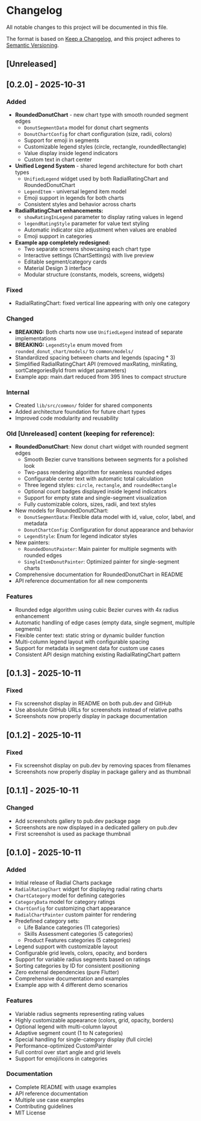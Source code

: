 # Changelog

All notable changes to this project will be documented in this file.

The format is based on [Keep a Changelog](https://keepachangelog.com/en/1.0.0/),
and this project adheres to [Semantic Versioning](https://semver.org/spec/v2.0.0.html).

## [Unreleased]

## [0.2.0] - 2025-10-31

### Added
- **RoundedDonutChart** - new chart type with smooth rounded segment edges
  - `DonutSegmentData` model for donut chart segments
  - `DonutChartConfig` for chart configuration (size, radii, colors)
  - Support for emoji in segments
  - Customizable legend styles (circle, rectangle, roundedRectangle)
  - Value display inside legend indicators
  - Custom text in chart center
- **Unified Legend System** - shared legend architecture for both chart types
  - `UnifiedLegend` widget used by both RadialRatingChart and RoundedDonutChart
  - `LegendItem` - universal legend item model
  - Emoji support in legends for both charts
  - Consistent styles and behavior across charts
- **RadialRatingChart enhancements:**
  - `showRatingInLegend` parameter to display rating values in legend
  - `legendRatingStyle` parameter for value text styling
  - Automatic indicator size adjustment when values are enabled
  - Emoji support in categories
- **Example app completely redesigned:**
  - Two separate screens showcasing each chart type
  - Interactive settings (ChartSettings) with live preview
  - Editable segment/category cards
  - Material Design 3 interface
  - Modular structure (constants, models, screens, widgets)

### Fixed
- RadialRatingChart: fixed vertical line appearing with only one category

### Changed
- **BREAKING:** Both charts now use `UnifiedLegend` instead of separate implementations
- **BREAKING:** `LegendStyle` enum moved from `rounded_donut_chart/models/` to `common/models/`
- Standardized spacing between charts and legends (spacing * 3)
- Simplified RadialRatingChart API (removed maxRating, minRating, sortCategoriesById from widget parameters)
- Example app: main.dart reduced from 395 lines to compact structure

### Internal
- Created `lib/src/common/` folder for shared components
- Added architecture foundation for future chart types
- Improved code modularity and reusability

### Old [Unreleased] content (keeping for reference):
- **RoundedDonutChart**: New donut chart widget with rounded segment edges
  - Smooth Bezier curve transitions between segments for a polished look
  - Two-pass rendering algorithm for seamless rounded edges
  - Configurable center text with automatic total calculation
  - Three legend styles: `circle`, `rectangle`, and `roundedRectangle`
  - Optional count badges displayed inside legend indicators
  - Support for empty state and single-segment visualization
  - Fully customizable colors, sizes, radii, and text styles
- New models for RoundedDonutChart:
  - `DonutSegmentData`: Flexible data model with id, value, color, label, and metadata
  - `DonutChartConfig`: Configuration for donut appearance and behavior
  - `LegendStyle`: Enum for legend indicator styles
- New painters:
  - `RoundedDonutPainter`: Main painter for multiple segments with rounded edges
  - `SingleItemDonutPainter`: Optimized painter for single-segment charts
- Comprehensive documentation for RoundedDonutChart in README
- API reference documentation for all new components

### Features
- Rounded edge algorithm using cubic Bezier curves with 4x radius enhancement
- Automatic handling of edge cases (empty data, single segment, multiple segments)
- Flexible center text: static string or dynamic builder function
- Multi-column legend layout with configurable spacing
- Support for metadata in segment data for custom use cases
- Consistent API design matching existing RadialRatingChart pattern

## [0.1.3] - 2025-10-11

### Fixed
- Fix screenshot display in README on both pub.dev and GitHub
- Use absolute GitHub URLs for screenshots instead of relative paths
- Screenshots now properly display in package documentation

## [0.1.2] - 2025-10-11

### Fixed
- Fix screenshot display on pub.dev by removing spaces from filenames
- Screenshots now properly display in package gallery and as thumbnail

## [0.1.1] - 2025-10-11

### Changed
- Add screenshots gallery to pub.dev package page
- Screenshots are now displayed in a dedicated gallery on pub.dev
- First screenshot is used as package thumbnail

## [0.1.0] - 2025-10-11

### Added
- Initial release of Radial Charts package
- `RadialRatingChart` widget for displaying radial rating charts
- `ChartCategory` model for defining categories
- `CategoryData` model for category ratings
- `ChartConfig` for customizing chart appearance
- `RadialChartPainter` custom painter for rendering
- Predefined category sets:
  - Life Balance categories (11 categories)
  - Skills Assessment categories (5 categories)
  - Product Features categories (5 categories)
- Legend support with customizable layout
- Configurable grid levels, colors, opacity, and borders
- Support for variable radius segments based on ratings
- Sorting categories by ID for consistent positioning
- Zero external dependencies (pure Flutter)
- Comprehensive documentation and examples
- Example app with 4 different demo scenarios

### Features
- Variable radius segments representing rating values
- Highly customizable appearance (colors, grid, opacity, borders)
- Optional legend with multi-column layout
- Adaptive segment count (1 to N categories)
- Special handling for single-category display (full circle)
- Performance-optimized CustomPainter
- Full control over start angle and grid levels
- Support for emoji/icons in categories

### Documentation
- Complete README with usage examples
- API reference documentation
- Multiple use case examples
- Contributing guidelines
- MIT License
